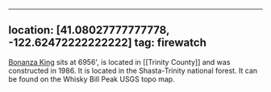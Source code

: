 
---
location: [41.08027777777778, -122.62472222222222]
tag: firewatch
---

[Bonanza King](http://www.peakbagging.com/CALookoutPhotos/BonanzaKing.html) sits at 6956', is located in [[Trinity County]] and was constructed in 1986. It is located in the Shasta-Trinity national forest. It can be found on the Whisky Bill Peak USGS topo map.
